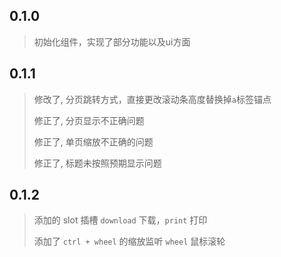 ## 0.1.0

> 初始化组件，实现了部分功能以及ui方面
>

## 0.1.1

> 修改了, 分页跳转方式，直接更改滚动条高度替换掉`a`标签锚点
>
> 修正了, 分页显示不正确问题
>
> 修正了, 单页缩放不正确的问题
>
> 修正了, 标题未按照预期显示问题

## 0.1.2

> 添加的 slot 插槽 `download` 下载，`print` 打印
>
> 添加了 `ctrl + wheel` 的缩放监听 `wheel` 鼠标滚轮
> 